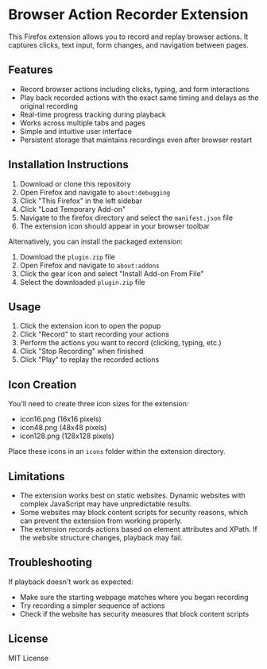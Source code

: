 # Browser Action Recorder Extension

This Firefox extension allows you to record and replay browser actions. It captures clicks, text input, form changes, and navigation between pages.

## Features

- Record browser actions including clicks, typing, and form interactions
- Play back recorded actions with the exact same timing and delays as the original recording
- Real-time progress tracking during playback
- Works across multiple tabs and pages
- Simple and intuitive user interface
- Persistent storage that maintains recordings even after browser restart

## Installation Instructions

1. Download or clone this repository
2. Open Firefox and navigate to `about:debugging`
3. Click "This Firefox" in the left sidebar
4. Click "Load Temporary Add-on"
5. Navigate to the firefox directory and select the `manifest.json` file
6. The extension icon should appear in your browser toolbar

Alternatively, you can install the packaged extension:
1. Download the `plugin.zip` file
2. Open Firefox and navigate to `about:addons`
3. Click the gear icon and select "Install Add-on From File"
4. Select the downloaded `plugin.zip` file

## Usage

1. Click the extension icon to open the popup
2. Click "Record" to start recording your actions
3. Perform the actions you want to record (clicking, typing, etc.)
4. Click "Stop Recording" when finished
5. Click "Play" to replay the recorded actions

## Icon Creation

You'll need to create three icon sizes for the extension:
- icon16.png (16x16 pixels)
- icon48.png (48x48 pixels)
- icon128.png (128x128 pixels)

Place these icons in an `icons` folder within the extension directory.

## Limitations

- The extension works best on static websites. Dynamic websites with complex JavaScript may have unpredictable results.
- Some websites may block content scripts for security reasons, which can prevent the extension from working properly.
- The extension records actions based on element attributes and XPath. If the website structure changes, playback may fail.

## Troubleshooting

If playback doesn't work as expected:
- Make sure the starting webpage matches where you began recording
- Try recording a simpler sequence of actions
- Check if the website has security measures that block content scripts

## License

MIT License
